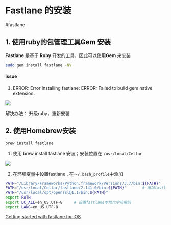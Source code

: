 # Fastlane 的安装

#fastlane
##  1. 使用ruby的包管理工具Gem 安装

**Fastlane** 是基于 **Ruby** 开发的工具，因此可以使用**Gem** 来安装

```sh
sudo gem install fastlane -NV
```

#### issue

1. ERROR:  Error installing fastlane:
   ERROR: Failed to build gem native extension.

![](https://pic.existorlive.cn/fastlane_install_issue1.png)

解决办法： 升级ruby，重新安装


## 2. 使用Homebrew安装 

```sh
brew install fastlane
```

1. 使用  brew install fastlane 安装；安装位置在 `/usr/local/Cellar`
   
![](https://pic.existorlive.cn/fastlane_install_Step1.png)

 
2. 在环境变量中设置fastlane , 在`～/.bash_profile`中添加

```bash
PATH="/Library/Frameworks/Python.framework/Versions/3.7/bin:${PATH}"
PATH="/usr/local/Cellar/fastlane/2.141.0/bin:${PATH}"       # 增加fastlane路径
PATH="/usr/local/opt/openssl@1.1/bin:${PATH}"
export PATH 
export LC_ALL=en_US.UTF-8     # 设置fastlane本地化字符编码  
export LANG=en_US.UTF-8
```

[Getting started with fastlane for iOS](https://docs.fastlane.tools/getting-started/ios/setup/)